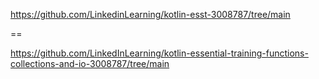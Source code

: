 https://github.com/LinkedinLearning/kotlin-esst-3008787/tree/main  

==

https://github.com/LinkedInLearning/kotlin-essential-training-functions-collections-and-io-3008787/tree/main
